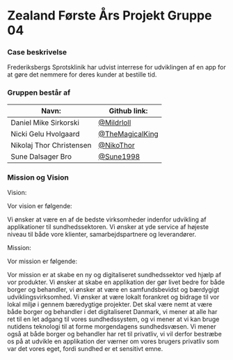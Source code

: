 # Zealand Første Års Projekt Gruppe 04

### Case beskrivelse
Frederiksbergs Sprotsklinik har udvist interrese for udviklingen af en app for at gøre det nemmere for deres kunder at bestille tid.

### Gruppen består af
<table>
<thead>
<tr>
<th>Navn:</th>
<th>Github link:
</br></th>
</tr>
</thead>
<tbody>
<tr>
<td>Daniel Mike Sirkorski</td>
<td><a href="https://github.com/Mildrloll">@Mildrloll</a></td>
</tr>
 <tr>
<td>Nicki Gelu Hvolgaard</td>
<td><a href="https://github.com/TheMagicalKing">@TheMagicalKing</a></td>
</tr>
  <tr>
<td>Nikolaj Thor Christensen</td>
<td><a href="https://github.com/NikoThor">@NikoThor</a></td>
</tr>
  <tr>
<td>Sune Dalsager Bro  </td>
<td><a href="https://github.com/Sune1998">@Sune1998</a></td>
</tr>
</tbody>
</table>

### Mission og Vision
Vision:

Vor vision er følgende:

Vi ønsker at være en af de bedste virksomheder indenfor udvikling af applikationer til sundhedssektoren. Vi ønsker at yde service af højeste niveau til både vore klienter, samarbejdspartnere og leverandører.  

Mission:

Vor mission er følgende:

Vor mission er at skabe en ny og digitaliseret sundhedssektor ved hjælp af vor produkter. Vi ønsker at skabe en applikation der gør livet bedre for både borger og behandler, vi ønsker at være en samfundsbevidst og bærdygigt udviklingsvirksomhed. Vi ønsker at være lokalt forankret og bidrage til vor lokal miljø i gennem bæredygtige projekter. 
Det skal være nemt at være både borger og behandler i det digitaliseret Danmark, vi mener at alle har ret til en let adgang til vores sundhedssystem, og vi mener at vi kan bruge nutidens teknologi til at forme morgendagens sundhedsvæsen. Vi mener også at både borger og behandler har ret til privatliv, vi vil derfor bestræbe os på at udvikle en applikation der værner om vores brugers privatliv som var det vores eget, fordi sundhed er et sensitivt emne.




